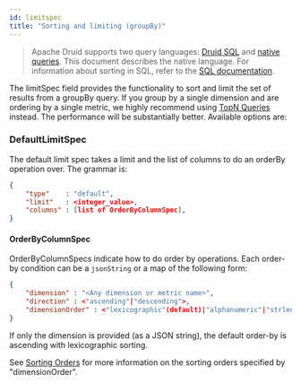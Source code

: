 ```yaml
---
id: limitspec
title: "Sorting and limiting (groupBy)"
---
```


<!--
  ~ Licensed to the Apache Software Foundation (ASF) under one
  ~ or more contributor license agreements.  See the NOTICE file
  ~ distributed with this work for additional information
  ~ regarding copyright ownership.  The ASF licenses this file
  ~ to you under the Apache License, Version 2.0 (the
  ~ "License"); you may not use this file except in compliance
  ~ with the License.  You may obtain a copy of the License at
  ~
  ~   http://www.apache.org/licenses/LICENSE-2.0
  ~
  ~ Unless required by applicable law or agreed to in writing,
  ~ software distributed under the License is distributed on an
  ~ "AS IS" BASIS, WITHOUT WARRANTIES OR CONDITIONS OF ANY
  ~ KIND, either express or implied.  See the License for the
  ~ specific language governing permissions and limitations
  ~ under the License.
  -->

> Apache Druid supports two query languages: [Druid SQL](sql.md) and [native queries](querying.md).
> This document describes the native
> language. For information about sorting in SQL, refer to the [SQL documentation](sql.md#order-by).

The limitSpec field provides the functionality to sort and limit the set of results from a groupBy query. If you group by a single dimension and are ordering by a single metric, we highly recommend using [TopN Queries](../querying/topnquery.md) instead. The performance will be substantially better. Available options are:

### DefaultLimitSpec

The default limit spec takes a limit and the list of columns to do an orderBy operation over. The grammar is:

```json
{
    "type"    : "default",
    "limit"   : <integer_value>,
    "columns" : [list of OrderByColumnSpec],
}
```

#### OrderByColumnSpec

OrderByColumnSpecs indicate how to do order by operations. Each order-by condition can be a `jsonString` or a map of the following form:

```json
{
    "dimension" : "<Any dimension or metric name>",
    "direction" : <"ascending"|"descending">,
    "dimensionOrder" : <"lexicographic"(default)|"alphanumeric"|"strlen"|"numeric">
}
```

If only the dimension is provided (as a JSON string), the default order-by is ascending with lexicographic sorting.

See [Sorting Orders](./sorting-orders.md) for more information on the sorting orders specified by "dimensionOrder".
